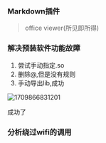 ### Markdown插件

>  office viewer(所见即所得)


### 解决预装软件功能故障

1. 尝试手动指定.so
2. 删除@,但是没有规则
3. 手动导出lib,成功

![1709866831201](image/23-3-8/1709866831201.png)

成功了


### 分析绕过wifi的调用
